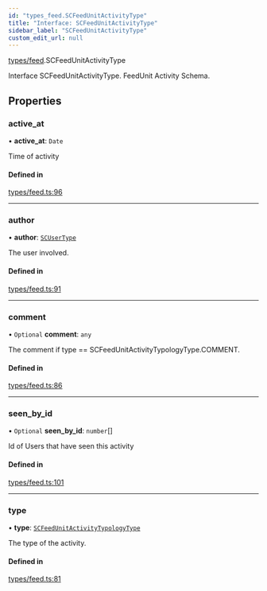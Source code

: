 ```yaml
---
id: "types_feed.SCFeedUnitActivityType"
title: "Interface: SCFeedUnitActivityType"
sidebar_label: "SCFeedUnitActivityType"
custom_edit_url: null
---
```


[types/feed](../modules/types_feed.md).SCFeedUnitActivityType

Interface SCFeedUnitActivityType.
FeedUnit Activity Schema.

## Properties

### active\_at

• **active\_at**: `Date`

Time of activity

#### Defined in

[types/feed.ts:96](https://github.com/selfcommunity/community-ui/blob/e8a635a/packages/sc-core/src/types/feed.ts#L96)

___

### author

• **author**: [`SCUserType`](types_user.SCUserType.md)

The user involved.

#### Defined in

[types/feed.ts:91](https://github.com/selfcommunity/community-ui/blob/e8a635a/packages/sc-core/src/types/feed.ts#L91)

___

### comment

• `Optional` **comment**: `any`

The comment if type ==  SCFeedUnitActivityTypologyType.COMMENT.

#### Defined in

[types/feed.ts:86](https://github.com/selfcommunity/community-ui/blob/e8a635a/packages/sc-core/src/types/feed.ts#L86)

___

### seen\_by\_id

• `Optional` **seen\_by\_id**: `number`[]

Id of Users that have seen this activity

#### Defined in

[types/feed.ts:101](https://github.com/selfcommunity/community-ui/blob/e8a635a/packages/sc-core/src/types/feed.ts#L101)

___

### type

• **type**: [`SCFeedUnitActivityTypologyType`](../enums/types_feed.SCFeedUnitActivityTypologyType.md)

The type of the activity.

#### Defined in

[types/feed.ts:81](https://github.com/selfcommunity/community-ui/blob/e8a635a/packages/sc-core/src/types/feed.ts#L81)
